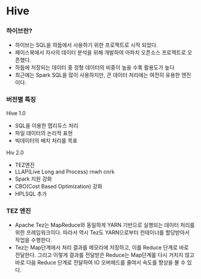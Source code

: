 # Hive

### 하이브란?

- 하이브는 SQL을 하둡에서 사용하기 위한 프로젝트로 시작 되었다.
- 페이스북에서 자사의 데이터 분석을 위해 개발하여 아파치 오픈소스 프로젝트로 오픈했다.
- 하둡에 저장되는 데이터 중 정형 데이터의 비중이 높을 수록 활용도가 높다
- 최근에는 Spark SQL을 많이 사용하지만, 큰 데이터 처리에는 여전히 유용한 엔진이다.

### 버전별 특징

Hive 1.0
- SQL을 이용한 맵리듀스 처리
- 파일 데이터의 논리적 표현
- 빅데이터의 배치 처리를 목표

Hiv 2.0
- TEZ엔진
- LLAP(Live Long and Process) rnwh cnrk
- Spark 지원 강화
- CBO(Cost Based Optimization) 강화
- HPLSQL 추가

### TEZ 엔진

- Apache Tez는 MapReduce와 동일하게 YARN 기반으로 실행되는 데이터 처리를 위한 프레임워크이다. 따라서 역시 Tez도 YARN으로부터 컨테이너를 할당받아서 작업을 수행한다.
- Tez는 Map단계에서 처리 결과를 메모리에 저장하고, 이를 Reduce 단계로 바로 전달한다. 그리고 이렇게 결과를 전달받은 Reduce는 Map단계를 다시 거치지 않고 바로 다음 Reduce 단계로 전달하여 IO 오버헤드를 줄여서 속도를 향상을 볼 수 있다.